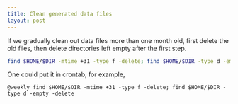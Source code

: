 ```yaml
---
title: Clean generated data files
layout: post
---
```


If we gradually clean out data files more than one month old, first delete the old files, then delete directories left empty after the first step.

```sh
find $HOME/$DIR -mtime +31 -type f -delete; find $HOME/$DIR -type d -empty -delete
```

One could put it in crontab, for example,

```
@weekly find $HOME/$DIR -mtime +31 -type f -delete; find $HOME/$DIR -type d -empty -delete
```
